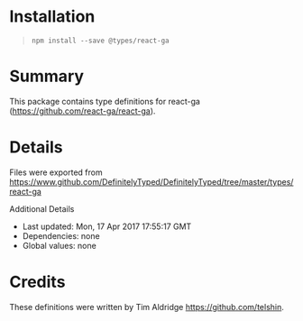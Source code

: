 # Installation
> `npm install --save @types/react-ga`

# Summary
This package contains type definitions for react-ga (https://github.com/react-ga/react-ga).

# Details
Files were exported from https://www.github.com/DefinitelyTyped/DefinitelyTyped/tree/master/types/react-ga

Additional Details
 * Last updated: Mon, 17 Apr 2017 17:55:17 GMT
 * Dependencies: none
 * Global values: none

# Credits
These definitions were written by Tim Aldridge <https://github.com/telshin>.
